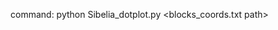command: python Sibelia_dotplot.py <blocks_coords.txt path> <reference contigs number> <output file>